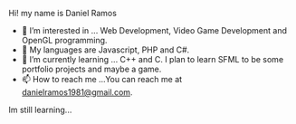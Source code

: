 Hi! my name is Daniel Ramos



- 👀 I’m interested in ... Web Development, Video Game Development and OpenGL programming.
- 🚗 My languages are Javascript, PHP and C#. 
- 🌱 I’m currently learning ... C++ and C. I plan to learn SFML to be some portfolio projects and maybe a game. 
- 📫 How to reach me ...You can reach me at danielramos1981@gmail.com.

Im still learning...
